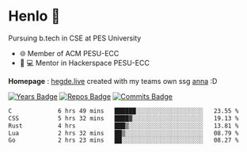 
# Henlo 🌊

Pursuing b.tech in CSE at PES University

 - 🌐 Member of ACM PESU-ECC
 - 👨 💻 Mentor in Hackerspace PESU-ECC

**Homepage** : [hegde.live](https://hegde.live) created with my teams own ssg [anna](https://github.com/acmpesuecc/anna) :D

 [![Years Badge](https://badges.pufler.dev/years/bwaklog)](https://badges.pufler.dev) 
 [![Repos Badge](https://badges.pufler.dev/repos/bwaklog)](https://badges.pufler.dev)
 [![Commits Badge](https://badges.pufler.dev/commits/monthly/bwaklog)](https://badges.pufler.dev)

<!--START_SECTION:waka-->

```txt
C             6 hrs 49 mins   ██████░░░░░░░░░░░░░░░░░░░   23.55 %
CSS           5 hrs 32 mins   ████▓░░░░░░░░░░░░░░░░░░░░   19.13 %
Rust          4 hrs           ███▒░░░░░░░░░░░░░░░░░░░░░   13.81 %
Lua           2 hrs 32 mins   ██▒░░░░░░░░░░░░░░░░░░░░░░   08.79 %
Go            2 hrs 23 mins   ██░░░░░░░░░░░░░░░░░░░░░░░   08.27 %
```

<!--END_SECTION:waka-->
